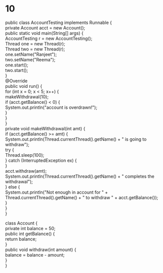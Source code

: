 # 10
public class AccountTesting implements Runnable {  
    private Account acct = new Account();  
    public static void main(String[] args) {  
        AccountTesting r = new AccountTesting();  
        Thread one = new Thread(r);  
        Thread two = new Thread(r);  
        one.setName("Ranjeet");  
        two.setName("Reema");  
        one.start();  
        two.start();  
    }  
    @Override  
    public void run() {  
        for (int x = 0; x < 5; x++) {  
            makeWithdrawal(10);  
            if (acct.getBalance() < 0) {  
                System.out.println("account is overdrawn!");  
            }  
        }  
    }  
    private void makeWithdrawal(int amt) {  
        if (acct.getBalance() >= amt) {  
            System.out.println(Thread.currentThread().getName() + " is going to withdraw");  
            try {  
                Thread.sleep(100);  
            } catch (InterruptedException ex) {  
            }  
            acct.withdraw(amt);  
            System.out.println(Thread.currentThread().getName() + " completes the withdrawal");  
        } else {  
            System.out.println("Not enough in account for " + Thread.currentThread().getName() + " to withdraw " + acct.getBalance());  
        }  
    }  
}  
  
class Account {  
    private int balance = 50;  
    public int getBalance() {  
    return balance;  
    }  
    public void withdraw(int amount) {  
    balance = balance - amount;  
    }  
}  
